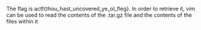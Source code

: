 The flag is actf{thou_hast_uncovered_ye_ol_fleg}. In order to retrieve it, vim can be used to read the contents of the .tar.gz file and the contents of the files within it
